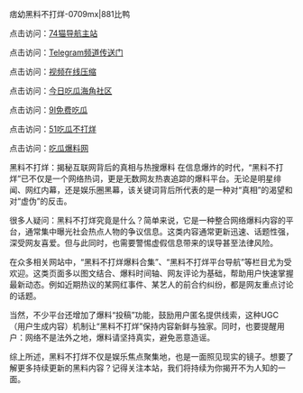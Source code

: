 痞幼黑料不打烊-0709mx|881比鸭

点击访问：<a href="https://74mao.com/">74猫导航主站</a>

点击访问：<a href="https://74mao.com/">Telegram频道传送门</a>

点击访问：<a href="https://heiliaoxfe5rb.pages.dev">视频在线压缩</a>

点击访问：<a href="https://heiliaoubleqx.pages.dev">今日吃瓜海角社区</a>

点击访问：<a href="https://heiliao5s28gk.pages.dev ">9I免费吃瓜</a>

点击访问：<a href="https://heiliaoxrq8i9.pages.dev">51吃瓜不打烊</a>

点击访问：<a href="https://heiliao9wsbg3.pages.dev ">吃瓜爆料网</a>

黑料不打烊：揭秘互联网背后的真相与热搜爆料
在信息爆炸的时代，“黑料不打烊”已不仅是一个网络热词，更是无数网友热衷追踪的爆料平台。无论是明星绯闻、网红内幕，还是娱乐圈黑幕，该关键词背后所代表的是一种对“真相”的渴望和对“虚伪”的反击。

很多人疑问：黑料不打烊究竟是什么？简单来说，它是一种整合网络爆料内容的平台，通常集中曝光社会热点人物的争议信息。这类内容通常更新迅速、话题性强，深受网友喜爱。但与此同时，也需要警惕虚假信息带来的误导甚至法律风险。

在众多相关网站中，“黑料不打烊爆料合集”、“黑料不打烊平台导航”等栏目尤为受欢迎。这类页面多以图文结合、爆料时间轴、网友评论为基础，帮助用户快速掌握最新动态。例如近期热议的某网红事件、某艺人的前合约纠纷，都是网友重点讨论的话题。

当然，不少平台还增加了爆料“投稿”功能，鼓励用户匿名提供线索，这种UGC（用户生成内容）机制让“黑料不打烊”保持内容新鲜与独家。同时，也要提醒用户：网络不是法外之地，爆料请坚持真实，避免恶意造谣。

综上所述，黑料不打烊不仅是娱乐焦点聚集地，也是一面照见现实的镜子。想要了解更多持续更新的黑料内容？记得关注本站，我们将持续为你揭开不为人知的一面。
